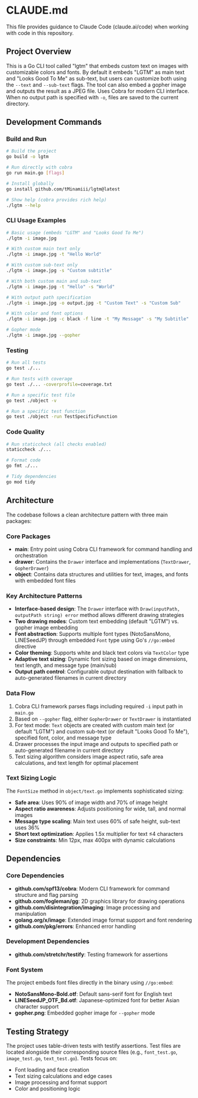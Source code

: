 # CLAUDE.md

This file provides guidance to Claude Code (claude.ai/code) when working with code in this repository.

## Project Overview

This is a Go CLI tool called "lgtm" that embeds custom text on images with customizable colors and fonts. By default it embeds "LGTM" as main text and "Looks Good To Me" as sub-text, but users can customize both using the `--text` and `--sub-text` flags. The tool can also embed a gopher image and outputs the result as a JPEG file. Uses Cobra for modern CLI interface. When no output path is specified with `-o`, files are saved to the current directory.

## Development Commands

### Build and Run
```bash
# Build the project
go build -o lgtm

# Run directly with cobra
go run main.go [flags]

# Install globally
go install github.com/tMinamiii/lgtm@latest

# Show help (cobra provides rich help)
./lgtm --help
```

### CLI Usage Examples
```bash
# Basic usage (embeds "LGTM" and "Looks Good To Me")
./lgtm -i image.jpg

# With custom main text only
./lgtm -i image.jpg -t "Hello World"

# With custom sub-text only
./lgtm -i image.jpg -s "Custom subtitle"

# With both custom main and sub-text
./lgtm -i image.jpg -t "Hello" -s "World"

# With output path specification
./lgtm -i image.jpg -o output.jpg -t "Custom Text" -s "Custom Sub"

# With color and font options
./lgtm -i image.jpg -c black -f line -t "My Message" -s "My Subtitle"

# Gopher mode
./lgtm -i image.jpg --gopher
```

### Testing
```bash
# Run all tests
go test ./...

# Run tests with coverage
go test ./... -coverprofile=coverage.txt

# Run a specific test file
go test ./object -v

# Run a specific test function
go test ./object -run TestSpecificFunction
```

### Code Quality
```bash
# Run staticcheck (all checks enabled)
staticcheck ./...

# Format code
go fmt ./...

# Tidy dependencies
go mod tidy
```

## Architecture

The codebase follows a clean architecture pattern with three main packages:

### Core Packages
- **main**: Entry point using Cobra CLI framework for command handling and orchestration
- **drawer**: Contains the `Drawer` interface and implementations (`TextDrawer`, `GopherDrawer`)
- **object**: Contains data structures and utilities for text, images, and fonts with embedded font files

### Key Architecture Patterns
- **Interface-based design**: The `Drawer` interface with `Draw(inputPath, outputPath string) error` method allows different drawing strategies
- **Two drawing modes**: Custom text embedding (default "LGTM") vs. gopher image embedding
- **Font abstraction**: Supports multiple font types (NotoSansMono, LINESeedJP) through embedded `Font` type using Go's `//go:embed` directive
- **Color theming**: Supports white and black text colors via `TextColor` type
- **Adaptive text sizing**: Dynamic font sizing based on image dimensions, text length, and message type (main/sub)
- **Output path control**: Configurable output destination with fallback to auto-generated filenames in current directory

### Data Flow
1. Cobra CLI framework parses flags including required `-i` input path in `main.go`
2. Based on `--gopher` flag, either `GopherDrawer` or `TextDrawer` is instantiated
3. For text mode: `Text` objects are created with custom main text (or default "LGTM") and custom sub-text (or default "Looks Good To Me"), specified font, color, and message type
4. Drawer processes the input image and outputs to specified path or auto-generated filename in current directory
5. Text sizing algorithm considers image aspect ratio, safe area calculations, and text length for optimal placement

### Text Sizing Logic
The `FontSize` method in `object/text.go` implements sophisticated sizing:
- **Safe area**: Uses 90% of image width and 70% of image height
- **Aspect ratio awareness**: Adjusts positioning for wide, tall, and normal images
- **Message type scaling**: Main text uses 60% of safe height, sub-text uses 36%
- **Short text optimization**: Applies 1.5x multiplier for text ≤4 characters
- **Size constraints**: Min 12px, max 400px with dynamic calculations

## Dependencies

### Core Dependencies
- **github.com/spf13/cobra**: Modern CLI framework for command structure and flag parsing
- **github.com/fogleman/gg**: 2D graphics library for drawing operations
- **github.com/disintegration/imaging**: Image processing and manipulation
- **golang.org/x/image**: Extended image format support and font rendering
- **github.com/pkg/errors**: Enhanced error handling

### Development Dependencies
- **github.com/stretchr/testify**: Testing framework for assertions

### Font System
The project embeds font files directly in the binary using `//go:embed`:
- **NotoSansMono-Bold.otf**: Default sans-serif font for English text
- **LINESeedJP_OTF_Bd.otf**: Japanese-optimized font for better Asian character support
- **gopher.png**: Embedded gopher image for `--gopher` mode

## Testing Strategy

The project uses table-driven tests with testify assertions. Test files are located alongside their corresponding source files (e.g., `font_test.go`, `image_test.go`, `text_test.go`). Tests focus on:
- Font loading and face creation
- Text sizing calculations and edge cases
- Image processing and format support
- Color and positioning logic